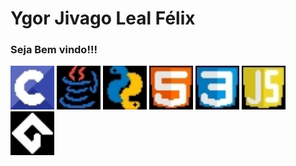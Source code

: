 
<div>
   <h1>Ygor Jivago Leal Félix</h1>
   <h3>Seja Bem vindo!!!</h3>
</div>
<div>
   <img src = "Sprite-c icone.jpg" height = "70" whidth = "70">
   <img src = "Sprite-javafundopreto.jpg" height = "70" whidth = "70">
   <img src = "Sprite-pytomba.jpg" height = "70" whidth = "70">
   <img src = "Sprite-html icone.jpg" height = "70" whidth = "70">
   <img src = "Sprite-css icon.jpg" height = "70" whidth = "70">
   <img src = "Sprite-javascripticone.jpg" height = "70" whidth = "70">
   <img src = "Sprite-iconegamermaker.jpg" height = "70" whidth = "70">
     
</div>
<div>

   
</div>



<!--
**ylapiy/ylapiy** is a ✨ _special_ ✨ repository because its `README.md` (this file) appears on your GitHub profile.

Here are some ideas to get you started:

- 🔭 I’m currently working on ...
- 🌱 I’m currently learning ...
- 👯 I’m looking to collaborate on ...
- 🤔 I’m looking for help with ...
- 💬 Ask me about ...
- 📫 How to reach me: ...
- 😄 Pronouns: ...
- ⚡ Fun fact: ...
-->
